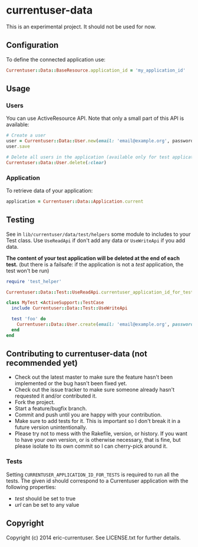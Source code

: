 # currentuser-data

This is an experimental project. It should not be used for now.

## Configuration

To define the connected application use:

```ruby
Currentuser::Data::BaseResource.application_id = 'my_application_id'
```

## Usage

### Users

You can use ActiveResource API. Note that only a small part of this API is available:

```ruby
# Create a user
user = Currentuser::Data::User.new(email: 'email@example.org', password 'my password')
user.save

# Delete all users in the application (available only for test applications)
Currentuser::Data::User.delete(:clear)
```

### Application

To retrieve data of your application:

```ruby
application = Currentuser::Data::Application.current
```

## Testing

See in `lib/currentuser/data/test/helpers` some module to includes to your Test class. Use `UseReadApi` if don't add
 any data or `UseWriteApi` if you add data.

 **The content of your test application will be deleted at the end of each test.**
 (but there is a failsafe: if the application is not a *test* application, the test won't be run)

```ruby
require 'test_helper'

Currentuser::Data::Test::UseReadApi.currentuser_application_id_for_tests = 'my_test_application_id'

class MyTest <ActiveSupport::TestCase
  include Currentuser::Data::Test::UseWriteApi

  test 'foo' do
    Currentuser::Data::User.create(email: 'email@example.org', password: 'password')
  end
end

```

## Contributing to currentuser-data (not recommended yet)

* Check out the latest master to make sure the feature hasn't been implemented or the bug hasn't been fixed yet.
* Check out the issue tracker to make sure someone already hasn't requested it and/or contributed it.
* Fork the project.
* Start a feature/bugfix branch.
* Commit and push until you are happy with your contribution.
* Make sure to add tests for it. This is important so I don't break it in a future version unintentionally.
* Please try not to mess with the Rakefile, version, or history. If you want to have your own version, or is otherwise necessary, that is fine, but please isolate to its own commit so I can cherry-pick around it.

### Tests

Setting `CURRENTUSER_APPLICATION_ID_FOR_TESTS` is required to run all the tests. The given id should correspond to a
 Currentuser application with the following properties:

* _test_ should be set to true
* _url_ can be set to any value

## Copyright

Copyright (c) 2014 eric-currentuser. See LICENSE.txt for
further details.

